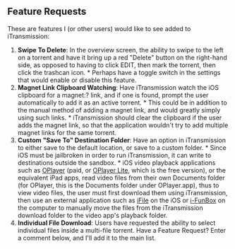 ## Feature Requests ##
These are features I (or other users) would like to see added to iTransmission:

  1. **Swipe To Delete**: In the overview screen, the ability to swipe to the left on a torrent and have it bring up a red "Delete" button on the right-hand side, as opposed to having to click EDIT, then mark the torrent, then click the trashcan icon.
    * Perhaps have a toggle switch in the settings that would enable or disable this feature.
  1. **Magnet Link Clipboard Watching**: Have iTransmission watch the iOS clipboard for a magnet:? link, and if one is found, prompt the user automatically to add it as an active torrent.
    * This could be in addition to the manual method of adding a magnet link, and would greatly simply using such links.
    * iTransmission should clear the clipboard if the user adds the magnet link, so that the application wouldn't try to add multiple magnet links for the same torrent.
  1. **Custom "Save To" Destination Folder**: Have an option in iTransmission to either save to the default location, or save to a custom folder.
    * Since iOS must be jailbroken in order to run iTransmission, it can write to destinations outside the sandbox.
    * iOS video playback applications such as [OPlayer](http://itunes.apple.com/us/app/oplayer/id344784375?mt=8) (paid, or [OPlayer Lite](http://itunes.apple.com/us/app/oplayer-lite/id385907472?mt=8), which is the free version), or the equivalent iPad apps, read video files from their own Documents folder (for OPlayer, this is the Documents folder under OPlayer.app), thus to view video files, the user must first download them using iTransmission, then use an external application such as [iFile](http://cydia.saurik.com/package/eu.heinelt.ifile) on the iOS or [i-FunBox](http://www.i-funbox.com/) on the computer to manually move the files from the iTransmission download folder to the video app's playback folder.
  1. **Individual File Download**: Users have requested the ability to select individual files inside a multi-file torrent.
Have a Feature Request? Enter a comment below, and I'll add it to the main list.